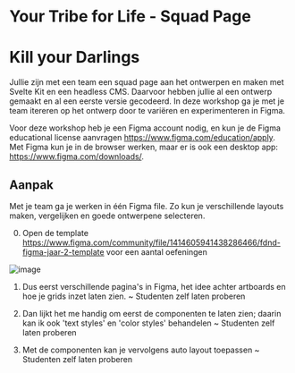 # Your Tribe for Life - Squad Page

# Kill your Darlings

Jullie zijn met een team een squad page aan het ontwerpen en maken met Svelte Kit en een headless CMS. Daarvoor hebben jullie al een ontwerp gemaakt en al een eerste versie gecodeerd. In deze workshop ga je met je team itereren op het ontwerp door te variëren en experimenteren in Figma. 

Voor deze workshop heb je een Figma account nodig, en kun je de Figma educational license aanvragen https://www.figma.com/education/apply. Met Figma kun je in de browser werken, maar er is ook een desktop app: https://www.figma.com/downloads/.  

## Aanpak

Met je team ga je werken in één Figma file. Zo kun je verschillende layouts maken, vergelijken en goede ontwerpene selecteren. 

<!--
3 opdrachten waarbij ze tegelijk leren wat je met Figma kan:
Visuele hierarchy -
variëren, artboard dupliceren, grid gebruiken comments plaatsen
kaartjes layout - afstand tussen elementen, figma auto layout
Componenten - website opdelen in componenten, componenten in figma maken
-->

0. Open de template https://www.figma.com/community/file/1414605941438286466/fdnd-figma-jaar-2-template voor een aantal oefeningen

![image](https://github.com/user-attachments/assets/f6625cb0-94b3-4e6b-8edc-5601fea9301c)


1. Dus eerst verschillende pagina's in Figma, het idee achter artboards en hoe je grids inzet laten zien.
~ Studenten zelf laten proberen

2. Dan lijkt het me handig om eerst de componenten te laten zien; daarin kan ik ook 'text styles' en 'color styles' behandelen
~ Studenten zelf laten proberen

3. Met de componenten kan je vervolgens auto layout toepassen
~ Studenten zelf laten proberen






